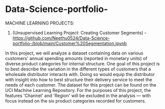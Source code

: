 # Data-Science-portfolio-

MACHINE LEARNING PROJECTS:

1. (Unsupervised Learning Project: Creating Customer Segments) - https://github.com/Neethu0524/Data-Science-portfolio-/blob/main/Customer%20Segmentation.ipynb

In this project, we will analyze a dataset containing data on various customers' annual spending amounts (reported in monetary units) of diverse product categories for internal structure. One goal of this project is to best describe the variation in the different types of customers that a wholesale distributor interacts with. Doing so would equip the distributor with insight into how to best structure their delivery service to meet the needs of each customer.
The dataset for this project can be found on the UCI Machine Learning Repository. For the purposes of this project, the features 'Channel' and 'Region' will be excluded in the analysis — with focus instead on the six product categories recorded for customers.
